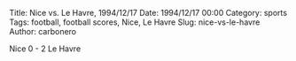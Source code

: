 Title: Nice vs. Le Havre, 1994/12/17
Date: 1994/12/17 00:00
Category: sports
Tags: football, football scores, Nice, Le Havre
Slug: nice-vs-le-havre
Author: carbonero


Nice 0 - 2 Le Havre
